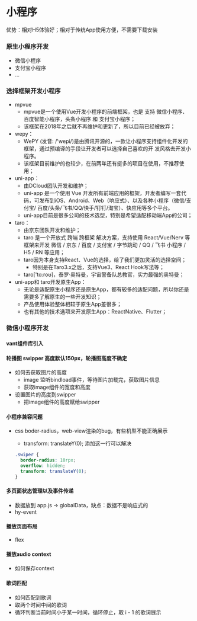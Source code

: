 # 小程序

优势：相对H5体验好；相对于传统App使用方便，不需要下载安装

### 原生小程序开发

- 微信小程序
- 支付宝小程序
- ...

### 选择框架开发小程序

- mpvue
  - mpvue是一个使用Vue开发小程序的前端框架，也是 支持 微信小程序、百度智能小程序，头条小程序 和 支付宝小程序； 
  - 该框架在2018年之后就不再维护和更新了，所以目前已经被放弃；
- wepy： 
  - WePY (发音: /'wepi/)是由腾讯开源的，一款让小程序支持组件化开发的框架，通过预编译的手段让开发者可以选择自己喜欢的开 发风格去开发小程序。 
  - 该框架目前维护的也较少，在前两年还有挺多的项目在使用，不推荐使用；
- uni-app： 
  - 由DCloud团队开发和维护； 
  - uni-app 是一个使用 Vue 开发所有前端应用的框架，开发者编写一套代码，可发布到iOS、Android、Web（响应式）、以及各种小程序（微信/支付宝/ 百度/头条/飞书/QQ/快手/钉钉/淘宝）、快应用等多个平台。 
  - uni-app目前是很多公司的技术选型，特别是希望适配移动端App的公司；
- taro： 
  - 由京东团队开发和维护； 
  - taro 是一个开放式 跨端 跨框架 解决方案，支持使用 React/Vue/Nerv 等框架来开发 微信 / 京东 / 百度 / 支付宝 / 字节跳动 / QQ / 飞书 小程序 / H5 / RN 等应用； 
  - taro因为本身支持React、Vue的选择，给了我们更加灵活的选择空间； 
    - 特别是在Taro3.x之后，支持Vue3、React Hook写法等； 
  - taro['tɑ:roʊ]，泰罗·奥特曼，宇宙警备队总教官，实力最强的奥特曼；
- uni-app和 taro开发原生App： 
  - 无论是适配原生小程序还是原生App，都有较多的适配问题，所以你还是需要多了解原生的一些开发知识； 
  - 产品使用体验整体相较于原生App差很多； 
  - 也有其他的技术选项来开发原生App：ReactNative、Flutter；



### 微信小程序开发

#### vant组件库引入

#### 轮播图 swipper 高度默认150px，轮播图高度不确定

- 如何去获取图片的高度
  - image 监听bindload事件，等待图片加载完，获取图片信息
  - 获取image组件的宽度和高度
- 设置图片的高度到swipper
  - 把image组件的高度赋给swipper

#### 小程序兼容问题

- css boder-radius，web-view渲染的bug，有些机型不能正确展示

  - transform: translateY(0); 添加这一行可以解决

  ```css
  .swiper {
    border-radius: 10rpx;
    overflow: hidden;
    transform: translateY(0);
  }
  ```

#### 多页面状态管理以及事件传递

- 数据放到 app.js ->  globalData，缺点：数据不是响应式的
- hy-event



#### 播放页面布局

- flex

#### 播放audio context

- 如何保存context

#### 歌词匹配

- 如何匹配到歌词
- 取两个时间中间的歌词
- 循环判断当前时间小于某一时间，循环停止，取 i - 1 的歌词展示